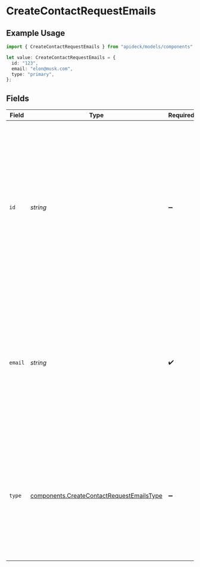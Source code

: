 # CreateContactRequestEmails

## Example Usage

```typescript
import { CreateContactRequestEmails } from "apideck/models/components";

let value: CreateContactRequestEmails = {
  id: "123",
  email: "elon@musk.com",
  type: "primary",
};
```

## Fields

| Field                                                                                                                                                                                                                                                                        | Type                                                                                                                                                                                                                                                                         | Required                                                                                                                                                                                                                                                                     | Description                                                                                                                                                                                                                                                                  | Example                                                                                                                                                                                                                                                                      |
| ---------------------------------------------------------------------------------------------------------------------------------------------------------------------------------------------------------------------------------------------------------------------------- | ---------------------------------------------------------------------------------------------------------------------------------------------------------------------------------------------------------------------------------------------------------------------------- | ---------------------------------------------------------------------------------------------------------------------------------------------------------------------------------------------------------------------------------------------------------------------------- | ---------------------------------------------------------------------------------------------------------------------------------------------------------------------------------------------------------------------------------------------------------------------------- | ---------------------------------------------------------------------------------------------------------------------------------------------------------------------------------------------------------------------------------------------------------------------------- |
| `id`                                                                                                                                                                                                                                                                         | *string*                                                                                                                                                                                                                                                                     | :heavy_minus_sign:                                                                                                                                                                                                                                                           | A unique identifier for the email address associated with the contact. This field is optional and can be used to reference or update specific email entries within the contact's email list. It helps in managing multiple email addresses for a single contact efficiently. | 123                                                                                                                                                                                                                                                                          |
| `email`                                                                                                                                                                                                                                                                      | *string*                                                                                                                                                                                                                                                                     | :heavy_check_mark:                                                                                                                                                                                                                                                           | The primary email address for the contact, which is required for creating or updating a contact record. This field must contain a valid email format and serves as a key communication channel for the contact within the CRM system.                                        | elon@musk.com                                                                                                                                                                                                                                                                |
| `type`                                                                                                                                                                                                                                                                       | [components.CreateContactRequestEmailsType](../../models/components/createcontactrequestemailstype.md)                                                                                                                                                                       | :heavy_minus_sign:                                                                                                                                                                                                                                                           | Specifies the type of email address, such as 'work' or 'personal'. This optional field helps categorize the email address, allowing for better organization and filtering of contact information within the CRM.                                                             | primary                                                                                                                                                                                                                                                                      |